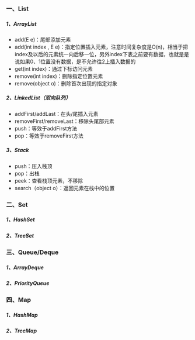 ### 一、List
##### 1、ArrayList
- add(E e)：尾部添加元素
- add(int index , E e)：指定位置插入元素，注意时间复杂度是O(n)，相当于把index及以后的元素统一向后移一位，另外index下表之前要有数据，也就是是说如果0、1位置没有数据，是不允许往2上插入数据的
- get(int index)：通过下标访问元素
- remove(int index)：删除指定位置元素
- remove(object o)：删除首次出现的指定对象
##### 2、LinkedList（双向队列）
- addFirst/addLast：在头/尾插入元素
- removeFirst/removeLast：移除头尾部元素
- push：等效于addFirst方法
- pop：等效于removeFirst方法
##### 3、Stack
- push：压入栈顶
- pop：出栈
- peek：查看栈顶元素，不移除
- search（object o）：返回元素在栈中的位置

### 二、Set
##### 1、HashSet

##### 2、TreeSet

### 三、Queue/Deque
##### 1、ArrayDeque

##### 2、PriorityQueue

### 四、Map
##### 1、HashMap

##### 2、TreeMap

